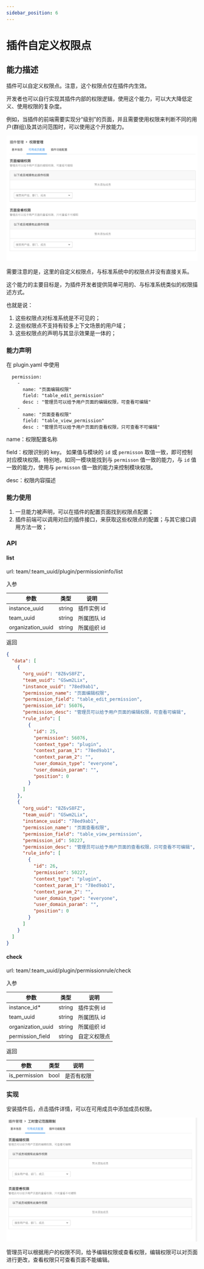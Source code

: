 ```yaml
---
sidebar_position: 6
---
```


# 插件自定义权限点

## 能力描述

插件可以自定义权限点。注意，这个权限点仅在插件内生效。

开发者也可以自行实现其插件内部的权限逻辑，使用这个能力，可以大大降低定义、使用权限的复杂度。

例如，当插件的前端需要实现分“级别”的页面，并且需要使用权限来判断不同的用户(群组)及其访问范围时，可以使用这个开放能力。

![image](index1.jpg)

需要注意的是，这里的自定义权限点，与标准系统中的权限点并没有直接关系。

这个能力的主要目标是，为插件开发者提供简单可用的、与标准系统类似的权限描述方式。

也就是说：

1. 这些权限点对标准系统是不可见的；
2. 这些权限点不支持有较多上下文场景的用户域；
3. 这些权限点的声明与其显示效果是一体的；

### 能力声明

在 plugin.yaml 中使用

```Plain Text
  permission:
    -
      name: "页面编辑权限"
      field: "table_edit_permission"
      desc : "管理员可以给予用户页面的编辑权限，可查看可编辑"
    -
      name: "页面查看权限"
      field: "table_view_permission"
      desc : "管理员可以给予用户页面的查看权限，只可查看不可编辑"
```

name：权限配置名称

field：权限识别的 key。 如果值与模块的 `id` 或 `permisson` 取值一致，即可控制对应模块权限。特别地，如同一模块能找到与 `permisson` 值一致的能力，与 `id` 值一致的能力，使用与 `permisson` 值一致的能力来控制模块权限。

desc：权限内容描述

### 能力使用

1. 一旦能力被声明，可以在插件的配置页面找到权限点配置；
2. 插件前端可以调用对应的插件接口，来获取这些权限点的配置；与其它接口调用方法一致；

### API

#### list

url: team/:team_uuid/plugin/permissioninfo/list

入参

| 参数              | 类型   | 说明        |
| ----------------- | ------ | ----------- |
| instance_uuid     | string | 插件实例 id |
| team_uuid         | string | 所属团队 id |
| organization_uuid | string | 所属组织 id |

返回

```json
{
  "data": [
    {
      "org_uuid": "8Z6vS8FZ",
      "team_uuid": "GSwm2Lix",
      "instance_uuid": "78ed9ab1",
      "permission_name": "页面编辑权限",
      "permission_field": "table_edit_permission",
      "permission_id": 56076,
      "permission_desc": "管理员可以给予用户页面的编辑权限，可查看可编辑",
      "rule_info": [
        {
          "id": 25,
          "permission": 56076,
          "context_type": "plugin",
          "context_param_1": "78ed9ab1",
          "context_param_2": "",
          "user_domain_type": "everyone",
          "user_domain_param": "",
          "position": 0
        }
      ]
    },
    {
      "org_uuid": "8Z6vS8FZ",
      "team_uuid": "GSwm2Lix",
      "instance_uuid": "78ed9ab1",
      "permission_name": "页面查看权限",
      "permission_field": "table_view_permission",
      "permission_id": 50227,
      "permission_desc": "管理员可以给予用户页面的查看权限，只可查看不可编辑",
      "rule_info": [
        {
          "id": 26,
          "permission": 50227,
          "context_type": "plugin",
          "context_param_1": "78ed9ab1",
          "context_param_2": "",
          "user_domain_type": "everyone",
          "user_domain_param": "",
          "position": 0
        }
      ]
    }
  ]
}
```

#### check

url: team/:team_uuid/plugin/permissionrule/check

入参

| 参数              | 类型   | 说明         |
| ----------------- | ------ | ------------ |
| instance_id\*     | string | 插件实例 id  |
| team_uuid         | string | 所属团队 id  |
| organization_uuid | string | 所属组织 id  |
| permission_field  | string | 自定义权限点 |

返回

| 参数          | 类型 | 说明       |
| ------------- | ---- | ---------- |
| is_permission | bool | 是否有权限 |

### 实现

安装插件后，点击插件详情，可以在可用成员中添加成员权限。

![image](index2.jpg)

管理员可以根据用户的权限不同，给予编辑权限或查看权限，编辑权限可以对页面进行更改，查看权限只可查看页面不能编辑。

####
